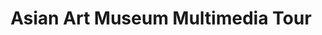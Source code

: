 ---
description: 绝对精美，只是需要下载几百兆资料。
layout: post
results:
- primaryGenreName: Education
  version: '1.0'
  trackViewUrl: https://itunes.apple.com/cn/app/asian-art-museum-multimedia/id922448333?mt=8&uo=4
  artworkUrl100: http://a1626.phobos.apple.com/us/r30/Purple4/v4/e4/dc/b4/e4dcb404-2b6c-5545-6d49-4b55dad8f957/pr_source.jpg?downloadKey=1415021831_27479b06a8e18fb739dc51e36cb788d0
  artworkUrl60: http://a878.phobos.apple.com/us/r30/Purple3/v4/cd/7d/31/cd7d313c-bb49-9a0a-8ed6-1f8d8ecca50a/icon_57.png
  minimumOsVersion: '5.1'
  sellerName: Espro Information Technologies Ltd.
  supportedDevices:
  - iPadWifi
  - iPadThirdGen
  - iPadThirdGen4G
  - iPhone5c
  - iPhone4
  - iPad2Wifi
  - iPhone5s
  - iPad23G
  - iPodTouchFifthGen
  - iPhone5
  - iPhone4S
  - iPodTouchThirdGen
  - iPadFourthGen
  - iPodTouchourthGen
  - iPadMini
  - iPadFourthGen4G
  - iPhone-3GS
  - iPadMini4G
  - iPad3G
  genres:
  - 教育
  trackName: Asian Art Museum Multimedia Tour
  description: "The Asian Art Museum’s multimedia tour app is your personal
    guide to more than 6,000 years of Asian art and culture. An invaluable
    resource on your tour of the galleries, the app is just as informative
    in the comfort of your own home, or while headed to the museum on public
    transportation. Through audio and video, learn more about the museum’s
    masterpieces and other significant artworks in six languages: English,
    French, Spanish, Korean, Mandarin and Cantonese.\n\nAccess exclusive content,
    and take control of your museum visit by using the app to:\n\n•\tLocate
    an object by inputting the stop number, keyword search or browse through
    a listing\n•\tPlan out your visit ahead of time (great for large groups
    or families with kids)\n•\tNavigate the galleries with detailed maps\n•\tSave
    your favorite pieces to visit again and show to friends\n•\tLive Tweet
    your museum experience or share the highlights on social media\n\n\nThe
    multimedia tour app provides content suitable for visitors of all ages.
    Families with kids will enjoy the engaging storytelling section, featuring
    stories about your favorite artworks from the museum’s expert storytellers.
    \n\nAbout the museum: \nThe Asian Art Museum–Chong-Moon Lee Center for
    Asian Art and Culture is one of San Francisco's premier arts institutions
    and home to a world-renowned collection of more than 18,000 Asian art
    treasures spanning 6,000 years of history. Through rich art experiences,
    centered on historic and contemporary artworks, the Asian Art Museum unlocks
    the past for visitors, bringing art to life and serving as a catalyst
    for new art, new creativity and new thinking."
  price: 0
  trackId: 922448333
  releaseDate: '2014-10-22T07:00:00Z'
  advisories:
  - 偶尔/轻微的色情内容或裸露
  screenshotUrls:
  - http://a3.mzstatic.com/us/r30/Purple4/v4/5c/a4/3e/5ca43e93-6eb8-78b6-2cee-e53b4474de5b/screen1136x1136.jpeg
  - http://a3.mzstatic.com/us/r30/Purple3/v4/7f/a3/c6/7fa3c6a0-9b8c-021a-f6cc-a8a54e1b8441/screen1136x1136.jpeg
  - http://a3.mzstatic.com/us/r30/Purple5/v4/8a/0d/de/8a0dded8-4892-9870-02b5-5ec2fe632072/screen1136x1136.jpeg
  - http://a2.mzstatic.com/us/r30/Purple4/v4/00/d5/74/00d57437-ac02-d139-2da1-21a928cf85fa/screen1136x1136.jpeg
  - http://a3.mzstatic.com/us/r30/Purple1/v4/47/9d/fa/479dfafd-bcdd-91ec-ae8d-31d90d8b3075/screen1136x1136.jpeg
  artistViewUrl: https://itunes.apple.com/cn/artist/espro-acoustiguide-group/id390918880?uo=4
  primaryGenreId: 6017
  kind: software
  fileSizeBytes: '8475907'
  bundleId: com.acoustiguidemobile.am-asian-art-museum
  trackContentRating: 12+
  artistName: Espro Acoustiguide Group
  trackCensoredName: Asian Art Museum Multimedia Tour
  isGameCenterEnabled: false
  contentAdvisoryRating: 12+
  languageCodesISO2A:
  - EN
  features:
  - iosUniversal
  wrapperType: software
  artworkUrl512: http://a1626.phobos.apple.com/us/r30/Purple4/v4/e4/dc/b4/e4dcb404-2b6c-5545-6d49-4b55dad8f957/pr_source.jpg?downloadKey=1415021831_27479b06a8e18fb739dc51e36cb788d0
  formattedPrice: 免费
  artistId: 390918880
  genreIds:
  - '6017'
  currency: CNY
  ipadScreenshotUrls:
  - http://a1.mzstatic.com/us/r30/Purple4/v4/e0/7d/d7/e07dd700-f334-0bbd-ea48-eb801c251d36/screen480x480.jpeg
  - http://a1.mzstatic.com/us/r30/Purple1/v4/d3/84/d8/d384d8e1-2023-23f1-04a8-073f7b47b9e6/screen480x480.jpeg
category: 教育
tags: tag1
resultCount: 1
title: Asian Art Museum Multimedia Tour

---